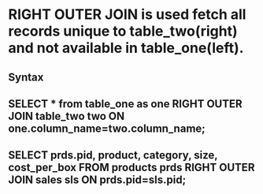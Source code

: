 # RIGHT OUTER JOIN is used fetch all records unique to table_two(right) and not available in table_one(left).

## Syntax

## SELECT \* from table_one as one RIGHT OUTER JOIN table_two two ON one.column_name=two.column_name;

## SELECT prds.pid, product, category, size, cost_per_box FROM products prds RIGHT OUTER JOIN sales sls ON prds.pid=sls.pid;
